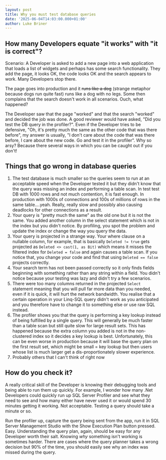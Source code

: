 ```yaml
---
layout: post
title: Why you must test database queries
date: '2025-06-04T14:03:00.000+01:00'
author: Luke Briner
---
```


## How many Developers equate "it works" with "it is correct"?
Scenario: A Developer is asked to add a new page into a web application that loads a list of widgets and perhaps has some search functionality. They add the page, it looks OK, the code looks OK and the search appears to work. Many Developers stop there.

The page goes into production and it ~~runs like a dog~~ (strange metaphor because dogs run quite fast) runs like a dog with no legs. Some then complains that the search doesn't work in all scenarios. Ouch, what happened?

The Developer saw that the page "worked" and that the search "worked" and decided the job was done. A good reviewer would have asked, "Did you test the DB query in the profiler?". Even if the Developer tries to be defensive, "Oh, it's pretty much the same as the other code that was there before", my answer is usually, "I don't care about the code that was there before, I care about the new code. Go and test it in the profiler". Why so arsy? Because there several ways in which you can be caught out if you don't!

## Things that go wrong in database queries
1. The test database is much smaller so the queries seem to run at an acceptable speed when the Developer tested it but they didn't know that the query was missing an index and performing a table scan. In test test DB with 1000 rows and not much contention, it is fast enough. In production with 1000s of connections and 100s of millions of rows in the same table....yeah. Really, really slow and possibly also causing deadlocks for other connections as a result.
2. Your query is "pretty much the same" as the old one but it is not the same. You added another column in the select statement which is not in the index but you didn't notice. By profiling, you spot the problem and update the index or change the way you query the data.
3. Your query is projected in a strange way. Your where clause on a nullable column, for example, that is basically `Deleted != true` gets projected as `Deleted <> cast(1, as Bit)` which means it misses the filtered index for `Deleted = false` and again causes a table scan. If you notice that, you change your code and find that using `Deleted == false` projects correctly.
4. Your search term has not been passed correctly so it only finds fields beginning with something rather than any string within a field. You didn't notice because your testing was lazy and didn't try a few scenarios.
5. There were too many columns returned in the projected `Select` statement meaning that you will pull far more data than you needed, even if it is quick, it will hurt the network bandwidth. You realise that a certain operation in your Linq-SQL query didn't work as you anticipated and you therefore have to change it to something else or use raw SQL instead.
6. The profiler shows you that the query is performing a key lookup instead of being fulfilled by a single query. This will generally be much faster than a table scan but still quite slow for large result sets. This has happened because the extra column you added is not in the non-clustered index so it decides a key lookup is best. Unfortunately, this can be even worse in production because it will base the query plan on the first result set, which might be small = key lookup but then users whose list is much larger get a dis-proportionately slower experience.
7. Probably others that I can't think of right now

## How do you check it?
A really critical skill of the Developer is knowing their debugging tools and being able to run them up quickly. For example, I wonder how many .Net Developers could quickly run up SQL Server Profiler and see what they need to see and how many either have never used it or would spend 30 minutes getting it working. Not acceptable. Testing a query should take a minute or so.

Run the profiler up, capture the query being sent from the app, run it in SQL Server Management Studio with the Show Execution Plan button pressed. Easy. Understanding the query plan, again, should be easy for any Developer worth their salt. Knowing *why* something isn't working is sometimes harder. There are cases where the query planner takes a wrong decision but 90% of the time, you should easily see why an index was missed during the query.